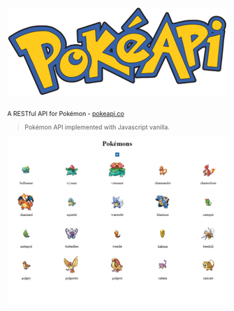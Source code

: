 <br/>
<div align="center">
	<img height="200" src="https://raw.githubusercontent.com/PokeAPI/media/master/logo/pokeapi.svg?sanitize=true" alt="PokeAPI">
<br/>
</div>
<br/>

A RESTful API for Pokémon - [pokeapi.co](https://pokeapi.co)
<br/>
> Pokémon API implemented with Javascript vanilla.

[![IMAGE ALT TEXT](https://raw.githubusercontent.com/soyvicgeek/Pokemon-api-JavaScript/main/img/poke-preview.jpg)](https://github.com/soyvicgeek "Preview image")